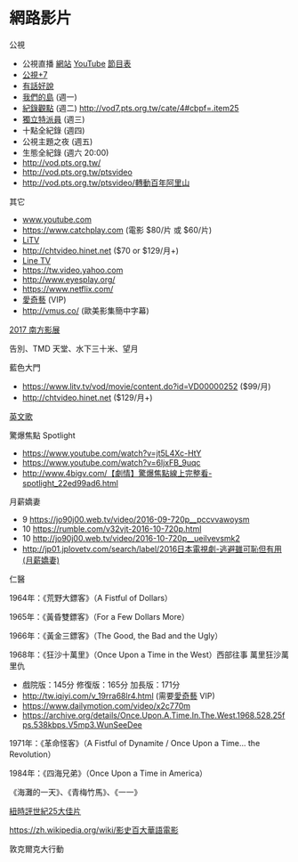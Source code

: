 # 網路影片
公視
* 公視直播 [網站](http://www.pts.org.tw/ptslive/live/) [YouTube](https://youtu.be/zjGR32QyTkQ) [節目表](https://docs.google.com/spreadsheets/d/11-2PV-m-nO05dYpdeviXdp75E08QNBAuX9f1IrG68Tk/pubhtml)
* [公視+7](http://vod7.pts.org.tw)
* [有話好說](https://www.youtube.com/user/PTSTalk)
* [我們的島](https://www.youtube.com/channel/UCiNrmbGfxRnzVVqg4a9banQ) (週一)
* [紀錄觀點](https://www.youtube.com/channel/UCVrJDXSpLMtnCfK5ckK3vAg) (週二) http://vod7.pts.org.tw/cate/4#cbpf=.item25
* <a href="https://www.youtube.com/user/news50402">獨立特派員</a> (週三)
* 十點全紀錄 (週四)
* 公視主題之夜 (週五)
* 生態全紀錄 (週六 20:00)
* http://vod.pts.org.tw/
* http://vod.pts.org.tw/ptsvideo
* http://vod.pts.org.tw/ptsvideo/轉動百年阿里山

其它
* www.youtube.com
* https://www.catchplay.com (電影 $80/片 或 $60/片)
* [LiTV](https://www.litv.tv)
* http://chtvideo.hinet.net ($70 or $129/月+)
* [Line TV](https://tv.line.me)
* https://tw.video.yahoo.com
* http://www.eyesplay.org/
* https://www.netflix.com/
* [愛奇藝](http://tw.iqiyi.com) (VIP)
* http://vmus.co/ (歐美影集簡中字幕)

[2017 南方影展](http://tw.iqiyi.com/kszt/2017southtaiwan.html)

告別、TMD 天堂、水下三十米、望月

藍色大門
* https://www.litv.tv/vod/movie/content.do?id=VD00000252 ($99/月)
* http://chtvideo.hinet.net ($129/月+)

[英文歌](../song-e.md)

驚爆焦點 Spotlight
* https://www.youtube.com/watch?v=jt5L4Xc-HtY
* https://www.youtube.com/watch?v=6ljxFB_9uqc
* http://www.4bigv.com/【劇情】驚爆焦點線上完整看-spotlight_22ed99ad6.html

月薪嬌妻
* 9 https://jo90j00.web.tv/video/2016-09-720p__pccvvawoysm
* 10 https://rumble.com/v32vjt-2016-10-720p.html
* 10 http://jo90j00.web.tv/video/2016-10-720p__ueilvevsmk2
* http://jp01.jplovetv.com/search/label/2016日本電視劇-逃避雖可恥但有用(月薪嬌妻)

仁醫

1964年：《荒野大鏢客》（A Fistful of Dollars）

1965年：《黃昏雙鏢客》（For a Few Dollars More）

1966年：《黃金三鏢客》（The Good, the Bad and the Ugly）

1968年：《狂沙十萬里》（Once Upon a Time in the West）西部往事 萬里狂沙萬里仇
* 戲院版：145分 修復版：165分 加長版：171分
* http://tw.iqiyi.com/v_19rra68lr4.html (需要[愛奇藝](http://tw.iqiyi.com) VIP)
* https://www.dailymotion.com/video/x2c770m
* https://archive.org/details/Once.Upon.A.Time.In.The.West.1968.528.25fps.538kbps.V5mp3.WunSeeDee

1971年：《革命怪客》（A Fistful of Dynamite / Once Upon a Time... the Revolution）

1984年：《四海兄弟》（Once Upon a Time in America）

《海灘的一天》、《青梅竹馬》、《一一》

[紐時評世紀25大佳片](https://newtalk.tw/news/view/2017-06-12/89091)

https://zh.wikipedia.org/wiki/影史百大華語電影

敦克爾克大行動
